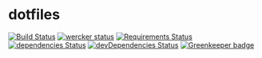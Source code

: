 # dotfiles

[![Build Status](https://travis-ci.org/9renpoto/dotfiles.svg?branch=master)](https://travis-ci.org/9renpoto/dotfiles)
[![wercker status](https://app.wercker.com/status/271b6752f17730af03c2bbf3bcc10527/s/master "wercker status")](https://app.wercker.com/project/byKey/271b6752f17730af03c2bbf3bcc10527)
[![Requirements Status](https://requires.io/github/9renpoto/dotfiles/requirements.svg?branch=master)](https://requires.io/github/9renpoto/dotfiles/requirements/?branch=master)
[![dependencies Status](https://david-dm.org/9renpoto/dotfiles/status.svg)](https://david-dm.org/9renpoto/dotfiles)
[![devDependencies Status](https://david-dm.org/9renpoto/dotfiles/dev-status.svg)](https://david-dm.org/9renpoto/dotfiles?type=dev)
[![Greenkeeper badge](https://badges.greenkeeper.io/9renpoto/dotfiles.svg)](https://greenkeeper.io/)
